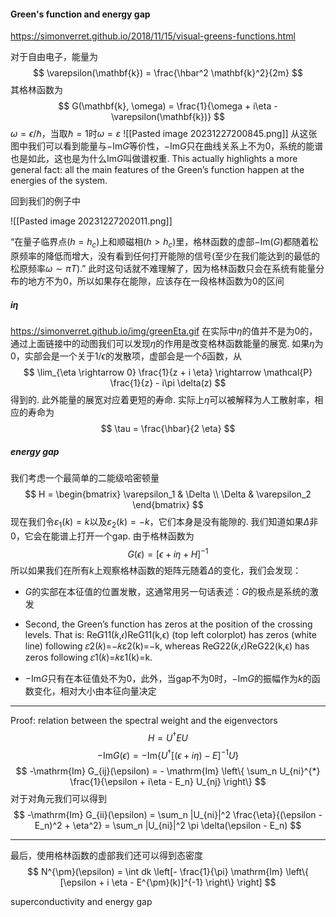 #### Green's function and energy gap
https://simonverret.github.io/2018/11/15/visual-greens-functions.html

对于自由电子，能量为
$$
\varepsilon(\mathbf{k}) = \frac{\hbar^2 \mathbf{k}^2}{2m}
$$
其格林函数为
$$
G(\mathbf{k}, \omega) = \frac{1}{\omega + i\eta - \varepsilon(\mathbf{k})}
$$$\omega = \epsilon / \hbar$，当取$\hbar = 1$时$\omega = \varepsilon$
![[Pasted image 20231227200845.png]]
从这张图中我们可以看到能量与$-\mathrm{Im}G$等价性，$-\mathrm{Im} G$只在曲线关系上不为$0$，系统的能谱也是如此，这也是为什么$\mathrm{Im} G$叫做谱权重. 
This actually highlights a more general fact: all the main features of the Green’s function happen at the energies of the system.

回到我们的例子中

![[Pasted image 20231227202011.png]]

“在量子临界点($h = h_c$)上和顺磁相($h >h_c$)里，格林函数的虚部$−\mathrm{Im}(G)$都随着松原频率的降低而增大，没有看到任何打开能隙的信号(至少在我们能达到的最低的松原频率$ω ∼ πT$).”
此时这句话就不难理解了，因为格林函数只会在系统有能量分布的地方不为$0$，所以如果存在能隙，应该存在一段格林函数为$0$的区间

##### $i \eta$
https://simonverret.github.io/img/greenEta.gif
在实际中$\eta$的值并不是为$0$的，通过上面链接中的动图我们可以发现$\eta$的作用是改变格林函数能量的展宽. 如果$\eta$为$0$，实部会是一个关于$1/\epsilon$的发散项，虚部会是一个$\delta$函数，从
$$
\lim_{\eta \rightarrow 0} \frac{1}{z + i \eta} \rightarrow \mathcal{P} \frac{1}{z} - i\pi \delta(z)
$$
得到的. 此外能量的展宽对应着更短的寿命. 实际上$\eta$可以被解释为人工散射率，相应的寿命为
$$
\tau = \frac{\hbar}{2 \eta}
$$

##### energy gap
我们考虑一个最简单的二能级哈密顿量
$$
H = 
\begin{bmatrix}
\varepsilon_1 & \Delta \\
\Delta & \varepsilon_2
\end{bmatrix}
$$
现在我们令$\varepsilon_1(k) = k$以及$\varepsilon_2(k) = -k$，它们本身是没有能隙的. 我们知道如果$\Delta$非$0$，它会在能谱上打开一个gap.
由于格林函数为
$$
G(\epsilon) = [\epsilon + i \eta + H]^{-1}
$$
所以如果我们在所有$k$上观察格林函数的矩阵元随着$\Delta$的变化，我们会发现：
* $G$的实部在本征值的位置发散，这通常用另一句话表述：$G$的极点是系统的激发
- Second, the Green’s function has zeros at the position of the crossing levels. That is: Re𝐺11(𝑘,𝜖)ReG11(k,ϵ) (top left colorplot) has zeros (white line) following 𝜀2(𝑘)=−𝑘ε2(k)=−k, whereas Re𝐺22(𝑘,𝜖)ReG22(k,ϵ) has zeros following 𝜀1(𝑘)=𝑘ε1(k)=k.
* $-\mathrm{Im} G$只有在本征值处不为$0$，此外，当gap不为$0$时，$-\mathrm{Im} G$的振幅作为$k$的函数变化，相对大小由本征向量决定
***
Proof: relation between the spectral weight and the eigenvectors
$$
H = U^{\dagger} E U
$$
$$
-\mathrm{Im} G(\epsilon) = - \mathrm{Im} \left\{ U^{\dagger} [(\epsilon + i\eta) - E]^{-1} U \right\}
$$
$$
-\mathrm{Im} G_{ij}(\epsilon) = - \mathrm{Im} \left\{ \sum_n U_{ni}^{*} \frac{1}{\epsilon + i\eta - E_n} U_{nj} \right\}
$$
对于对角元我们可以得到
$$
-\mathrm{Im} G_{ii}(\epsilon) = \sum_n |U_{ni}|^2 \frac{\eta}{(\epsilon -E_n)^2 + \eta^2} = \sum_n |U_{ni}|^2 \pi \delta(\epsilon - E_n)
$$
***
最后，使用格林函数的虚部我们还可以得到态密度
$$
N^{\pm}(\epsilon) = \int dk \left[- \frac{1}{\pi} \mathrm{Im} \left\{ [\epsilon + i \eta - E^{\pm}(k)]^{-1} \right\} \right]
$$

superconductivity and energy gap